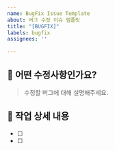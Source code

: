 ```yaml
---
name: BugFix Issue Template
about: 버그 수정 이슈 템플릿
title: "[BUGFIX]"
labels: bugfix
assignees: ''

---
```


## 📌 어떤 수정사항인가요?
> 수정할 버그에 대해 설명해주세요.

## 📌 작업 상세 내용
- [ ] 
- [ ]
